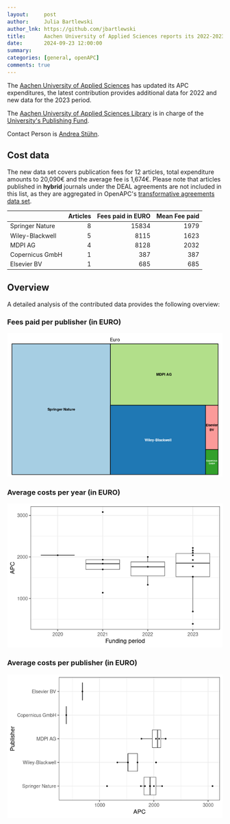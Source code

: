 ```yaml
---
layout:     post
author:     Julia Bartlewski
author_lnk: https://github.com/jbartlewski
title:      Aachen University of Applied Sciences reports its 2022-2023 APC expenditures
date:       2024-09-23 12:00:00
summary:    
categories: [general, openAPC]
comments: true
---
```





The [Aachen University of Applied Sciences](https://www.fh-aachen.de/en/) has updated its APC expenditures, the latest contribution provides additional data for 2022 and new data for the 2023 period.

The [Aachen University of Applied Sciences Library](https://www.fh-aachen.de/en/fh-aachen/university-structure/central-operating-units/library) is in charge of the [University's Publishing Fund](https://www.fh-aachen.de/fh-aachen/arbeiten/servicestellen-fuer-beschaeftigte/bibliotheksservices-fuer-beschaeftigte/forschen-publizieren/publikationsfonds-forschung).

Contact Person is [Andrea Stühn](mailto:bibliothek@fh-aachen.de).

## Cost data




The new data set covers publication fees for 12 articles, total expenditure amounts to 20,090€ and the average fee is 1,674€. Please note that articles published in **hybrid** journals under the DEAL agreements are not included in this list, as they are aggregated in OpenAPC's [transformative agreements data set](https://github.com/OpenAPC/openapc-de/tree/master/data/transformative_agreements).



|                | Articles| Fees paid in EURO| Mean Fee paid|
|:---------------|--------:|-----------------:|-------------:|
|Springer Nature |        8|             15834|          1979|
|Wiley-Blackwell |        5|              8115|          1623|
|MDPI AG         |        4|              8128|          2032|
|Copernicus GmbH |        1|               387|           387|
|Elsevier BV     |        1|               685|           685|



## Overview

A detailed analysis of the contributed data provides the following overview:

### Fees paid per publisher (in EURO)

![plot of chunk tree_fhaachen_2024_09_23_full](/figure/tree_fhaachen_2024_09_23_full-1.png)

###  Average costs per year (in EURO)

![plot of chunk box_fhaachen_2024_09_23_year_full](/figure/box_fhaachen_2024_09_23_year_full-1.png)

###  Average costs per publisher (in EURO)

![plot of chunk box_fhaachen_2024_09_23_publisher_full](/figure/box_fhaachen_2024_09_23_publisher_full-1.png)

